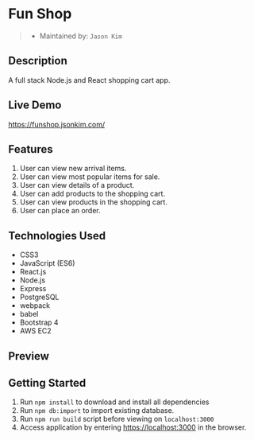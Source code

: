 # Fun Shop
> - Maintained by: `Jason Kim`

## Description
A full stack Node.js and React shopping cart app.

## Live Demo
https://funshop.jsonkim.com/

## Features
 1. User can view new arrival items.
 2. User can view most popular items for sale.
 3. User can view details of a product.
 4. User can add products to the shopping cart.
 5. User can view products in the shopping cart.
 6. User can place an order.

## Technologies Used
  - CSS3
  - JavaScript (ES6)
  - React.js
  - Node.js
  - Express
  - PostgreSQL
  - webpack
  - babel
  - Bootstrap 4
  - AWS EC2

## Preview

## Getting Started
1. Run `npm install` to download and install all dependencies
2. Run `npm db:import` to import existing database.
3. Run `npm run build` script before viewing on `localhost:3000`
4. Access application by entering [https://localhost:3000](https://localhost:3000) in the browser.
